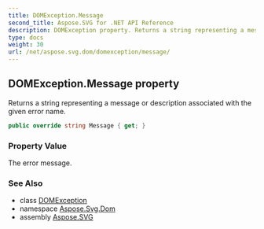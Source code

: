 ```yaml
---
title: DOMException.Message
second_title: Aspose.SVG for .NET API Reference
description: DOMException property. Returns a string representing a message or description associated with the given error name
type: docs
weight: 30
url: /net/aspose.svg.dom/domexception/message/
---
```

## DOMException.Message property

Returns a string representing a message or description associated with the given error name.

```csharp
public override string Message { get; }
```

### Property Value

The error message.

### See Also

* class [DOMException](../)
* namespace [Aspose.Svg.Dom](../../domexception/)
* assembly [Aspose.SVG](../../../)
